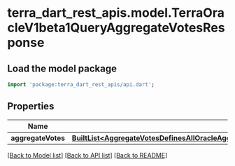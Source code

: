 # terra_dart_rest_apis.model.TerraOracleV1beta1QueryAggregateVotesResponse

## Load the model package
```dart
import 'package:terra_dart_rest_apis/api.dart';
```

## Properties
Name | Type | Description | Notes
------------ | ------------- | ------------- | -------------
**aggregateVotes** | [**BuiltList&lt;AggregateVotesDefinesAllOracleAggregateVotesSubmittedInTheCurrentVotePeriodInner&gt;**](AggregateVotesDefinesAllOracleAggregateVotesSubmittedInTheCurrentVotePeriodInner.md) |  | [optional] 

[[Back to Model list]](../README.md#documentation-for-models) [[Back to API list]](../README.md#documentation-for-api-endpoints) [[Back to README]](../README.md)


